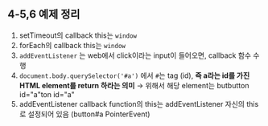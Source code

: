 ## 4-5,6 예제 정리

1. setTimeout의 callback this는 `window`
2. forEach의 callback this는 `window`
3. `addEventListener` 는 web에서 click이라는 input이 들어오면, callback 함수 수행
4. `document.body.querySelector('#a')` 에서 `#`는 tag (id), **즉 a라는 id를 가진 HTML element를 return 하라는 의미** &rarr; 위해서 해당 element는 butbutton id="a"ton id="a"
5. addEventListener callback function의 this는 addEventListener 자신의 this로 설정되어 있음 (button#a PointerEvent)